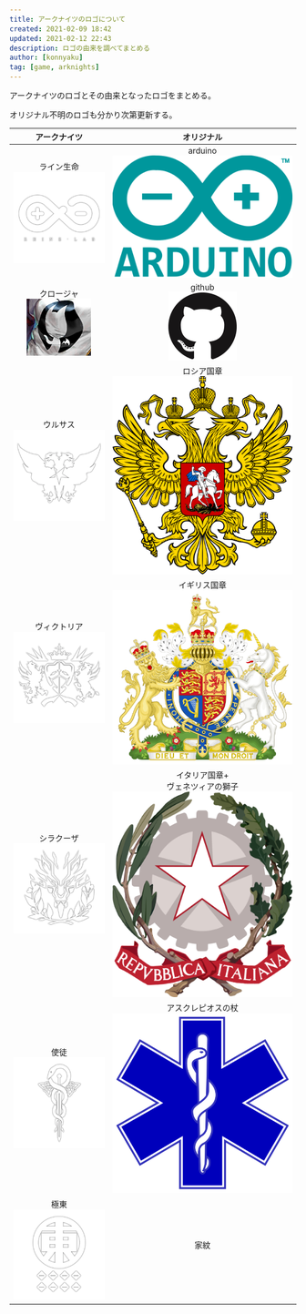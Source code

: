 ```yaml
---
title: アークナイツのロゴについて
created: 2021-02-09 18:42
updated: 2021-02-12 22:43
description: ロゴの由来を調べてまとめる
author: [konnyaku]
tag: [game, arknights]
---
```


アークナイツのロゴとその由来となったロゴをまとめる。

オリジナル不明のロゴも分かり次第更新する。

| アークナイツ | オリジナル |
|:---:|:---:|
|ライン生命 <br/> ![](./Rhine_Lab.webp)| arduino <br/> ![](./arduino.png)|
|クロージャ　<br> ![](./closure.png)| github <br> ![](./github.png)|
|ウルサス <br> ![](./Ursus.webp)| ロシア国章 <br> ![](./russia.png)|
|ヴィクトリア <br> ![](./Victoria.webp)|イギリス国章 <br> ![](./uk.png) |
|シラクーザ <br> ![](./Siracusa.webp)| イタリア国章+<br>ヴェネツィアの獅子 <br> ![](./Italy.png)|
|使徒 <br> ![](./Followers.webp)|アスクレピオスの杖<br>![](./star_of_life.png)|
|極東<br>![](./Higashi.webp)|家紋<br>![]()|

